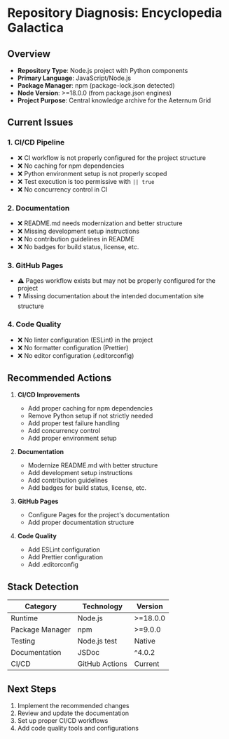 # Repository Diagnosis: Encyclopedia Galactica

## Overview
- **Repository Type**: Node.js project with Python components
- **Primary Language**: JavaScript/Node.js
- **Package Manager**: npm (package-lock.json detected)
- **Node Version**: >=18.0.0 (from package.json engines)
- **Project Purpose**: Central knowledge archive for the Aeternum Grid

## Current Issues

### 1. CI/CD Pipeline
- ❌ CI workflow is not properly configured for the project structure
- ❌ No caching for npm dependencies
- ❌ Python environment setup is not properly scoped
- ❌ Test execution is too permissive with `|| true`
- ❌ No concurrency control in CI

### 2. Documentation
- ❌ README.md needs modernization and better structure
- ❌ Missing development setup instructions
- ❌ No contribution guidelines in README
- ❌ No badges for build status, license, etc.

### 3. GitHub Pages
- ⚠️ Pages workflow exists but may not be properly configured for the project
- ❓ Missing documentation about the intended documentation site structure

### 4. Code Quality
- ❌ No linter configuration (ESLint) in the project
- ❌ No formatter configuration (Prettier)
- ❌ No editor configuration (.editorconfig)

## Recommended Actions

1. **CI/CD Improvements**
   - Add proper caching for npm dependencies
   - Remove Python setup if not strictly needed
   - Add proper test failure handling
   - Add concurrency control
   - Add proper environment setup

2. **Documentation**
   - Modernize README.md with better structure
   - Add development setup instructions
   - Add contribution guidelines
   - Add badges for build status, license, etc.

3. **GitHub Pages**
   - Configure Pages for the project's documentation
   - Add proper documentation structure

4. **Code Quality**
   - Add ESLint configuration
   - Add Prettier configuration
   - Add .editorconfig

## Stack Detection

| Category       | Technology       | Version        |
|----------------|------------------|----------------|
| Runtime        | Node.js          | >=18.0.0       |
| Package Manager| npm              | >=9.0.0        |
| Testing        | Node.js test     | Native         |
| Documentation  | JSDoc            | ^4.0.2         |
| CI/CD          | GitHub Actions   | Current        |

## Next Steps
1. Implement the recommended changes
2. Review and update the documentation
3. Set up proper CI/CD workflows
4. Add code quality tools and configurations
